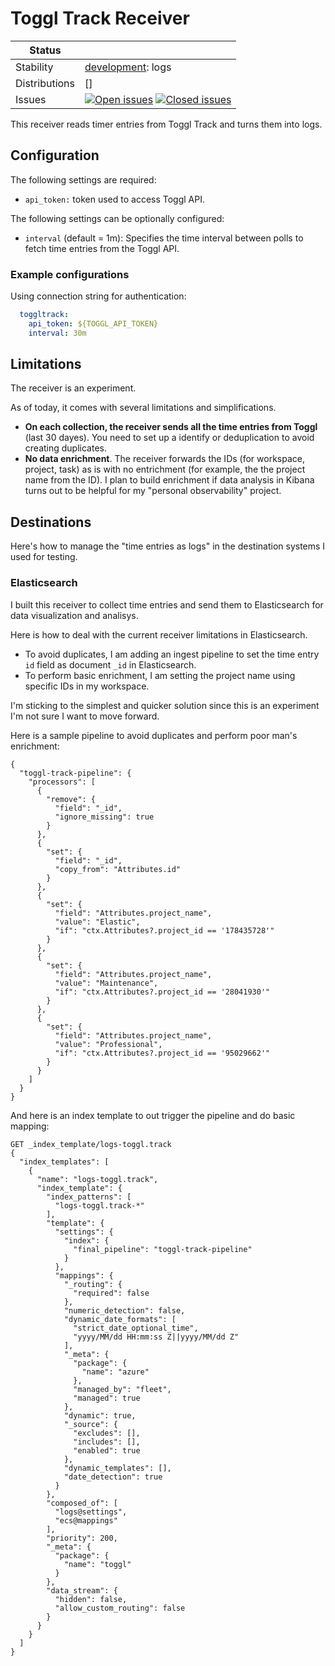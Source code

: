# Toggl Track Receiver

<!-- status autogenerated section -->
| Status        |           |
| ------------- |-----------|
| Stability     | [development]: logs   |
| Distributions | [] |
| Issues        | [![Open issues](https://img.shields.io/github/issues-search/open-telemetry/opentelemetry-collector-contrib?query=is%3Aissue%20is%3Aopen%20label%3Areceiver%2Ftoggltrack%20&label=open&color=orange&logo=opentelemetry)](https://github.com/open-telemetry/opentelemetry-collector-contrib/issues?q=is%3Aopen+is%3Aissue+label%3Areceiver%2Ftoggltrack) [![Closed issues](https://img.shields.io/github/issues-search/open-telemetry/opentelemetry-collector-contrib?query=is%3Aissue%20is%3Aclosed%20label%3Areceiver%2Ftoggltrack%20&label=closed&color=blue&logo=opentelemetry)](https://github.com/open-telemetry/opentelemetry-collector-contrib/issues?q=is%3Aclosed+is%3Aissue+label%3Areceiver%2Ftoggltrack) |

[development]: https://github.com/open-telemetry/opentelemetry-collector/blob/main/docs/component-stability.md#development
<!-- end autogenerated section -->

This receiver reads timer entries from Toggl Track and turns them into logs.

## Configuration

The following settings are required:

- `api_token:` token used to access Toggl API.

The following settings can be optionally configured:

- `interval` (default = 1m): Specifies the time interval between polls to fetch time entries from the Toggl API.

### Example configurations

Using connection string for authentication:

```yaml
  toggltrack:
    api_token: ${TOGGL_API_TOKEN}
    interval: 30m
```

## Limitations

The receiver is an experiment.

As of today, it comes with several limitations and simplifications.

- **On each collection, the receiver sends all the time entries from Toggl** (last 30 dayes). You need to set up a identify or deduplication to avoid creating duplicates.
- **No data enrichment**. The receiver forwards the IDs (for workspace, project, task) as is with no entrichment (for example, the the project name from the ID). I plan to build enrichment if data analysis in Kibana turns out to be helpful for my "personal observability" project.

## Destinations

Here's how to manage the "time entries as logs" in the destination systems I used for testing.

### Elasticsearch

I built this receiver to collect time entries and send them to Elasticsearch for data visualization and analisys.

Here is how to deal with the current receiver limitations in Elasticsearch.

- To avoid duplicates, I am adding an ingest pipeline to set the time entry `id` field as document `_id` in Elasticsearch.
- To perform basic enrichment, I am setting the project name using specific IDs in my workspace.

I'm sticking to the simplest and quicker solution since this is an experiment I'm not sure I want to move forward.

Here is a sample pipeline to avoid duplicates and perform poor man's enrichment:

```text
{
  "toggl-track-pipeline": {
    "processors": [
      {
        "remove": {
          "field": "_id",
          "ignore_missing": true
        }
      },
      {
        "set": {
          "field": "_id",
          "copy_from": "Attributes.id"
        }
      },
      {
        "set": {
          "field": "Attributes.project_name",
          "value": "Elastic",
          "if": "ctx.Attributes?.project_id == '178435728'"
        }
      },
      {
        "set": {
          "field": "Attributes.project_name",
          "value": "Maintenance",
          "if": "ctx.Attributes?.project_id == '28041930'"
        }
      },
      {
        "set": {
          "field": "Attributes.project_name",
          "value": "Professional",
          "if": "ctx.Attributes?.project_id == '95029662'"
        }
      }
    ]
  }
}
```

And here is an index template to out trigger the pipeline and do basic mapping:

```text
GET _index_template/logs-toggl.track
{
  "index_templates": [
    {
      "name": "logs-toggl.track",
      "index_template": {
        "index_patterns": [
          "logs-toggl.track-*"
        ],
        "template": {
          "settings": {
            "index": {
              "final_pipeline": "toggl-track-pipeline"
            }
          },
          "mappings": {
            "_routing": {
              "required": false
            },
            "numeric_detection": false,
            "dynamic_date_formats": [
              "strict_date_optional_time",
              "yyyy/MM/dd HH:mm:ss Z||yyyy/MM/dd Z"
            ],
            "_meta": {
              "package": {
                "name": "azure"
              },
              "managed_by": "fleet",
              "managed": true
            },
            "dynamic": true,
            "_source": {
              "excludes": [],
              "includes": [],
              "enabled": true
            },
            "dynamic_templates": [],
            "date_detection": true
          }
        },
        "composed_of": [
          "logs@settings",
          "ecs@mappings"
        ],
        "priority": 200,
        "_meta": {
          "package": {
            "name": "toggl"
          }
        },
        "data_stream": {
          "hidden": false,
          "allow_custom_routing": false
        }
      }
    }
  ]
}
```
